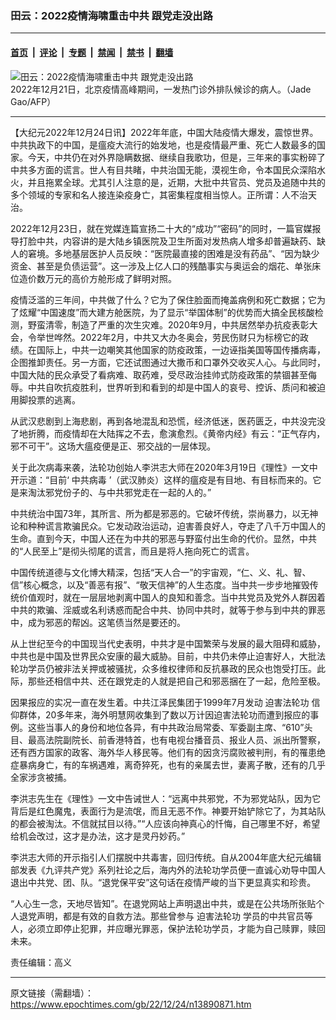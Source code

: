 ### 田云：2022疫情海啸重击中共 跟党走没出路

---

#### [首页](../../../..?n13890871) &nbsp;|&nbsp; [评论](../../../../../epoch-comment?n13890871) &nbsp;|&nbsp; [专题](../../../../../epoch-special?n13890871) &nbsp;|&nbsp; [禁闻](../../../../../epoch-news?n13890871) &nbsp;|&nbsp; [禁书](../../../../../books?n13890871) &nbsp;|&nbsp; [翻墙](https://github.com/gfw-breaker/nogfw/blob/master/README.md?n13890871)


<div><img alt="田云：2022疫情海啸重击中共 跟党走没出路" class="attachment-djy_600_400 size-djy_600_400 wp-post-image" src="https://i.epochtimes.com/assets/uploads/2022/12/id13889396-000_334X7UV-600x400.jpg"/>
<div class="caption">
 2022年12月21日，北京疫情高峰期间，一发热门诊外排队候诊的病人。（Jade Gao/AFP）
</div></div><hr/><div class="post_content" id="artbody" itemprop="articleBody">
 <!-- article content begin -->
 <p>
  【大纪元2022年12月24日讯】2022年年底，中国大陆疫情大爆发，震惊世界。中共执政下的中国，是瘟疫大流行的始发地，也是疫情最严重、死亡人数最多的国家。今天，中共仍在对外界隐瞒数据、继续自我歌功，但是，三年来的事实粉碎了中共多方面的谎言。世人有目共睹，中共治国无能，漠视生命，令本国民众深陷水火，并且拖累全球。尤其引人注意的是，近期，大批中共官员、党员及追随中共的多个领域的专家和名人接连染疫身亡，其密集程度相当惊人。正所谓：人不治天治。
 </p>
 <p>
  2022年12月23日，就在党媒连篇宣扬二十大的“成功”“密码”的同时，一篇官媒报导打脸中共，内容讲的是大陆乡镇医院及卫生所面对发热病人增多却普遍缺药、缺人的窘境。多地基层医护人员反映：“医院最直接的困难是没有药品”、“因为缺少资金、甚至是负债运营”。这一涉及上亿人口的残酷事实与奥运会的烟花、单张床位造价数万元的高价方舱形成了鲜明对照。
 </p>
 <p>
  疫情泛滥的三年间，中共做了什么？它为了保住脸面而掩盖病例和死亡数据；它为了炫耀“中国速度”而大建方舱医院，为了显示“举国体制”的优势而大搞全民核酸检测，野蛮清零，制造了严重的次生灾难。2020年9月，中共居然举办抗疫表彰大会，令举世哗然。2022年2月，中共又大办冬奥会，劳民伤财只为标榜它的政绩。在国际上，中共一边嘲笑其他国家的防疫政策，一边诬指美国等国传播病毒，企图推卸责任。另一方面，它还试图通过大撒币和口罩外交收买人心。与此同时，中国大陆的民众承受了看病难、取药难，受尽政治挂帅式防疫政策的禁锢甚至侮辱。中共自吹抗疫胜利，世界听到和看到的却是中国人的哀号、控诉、质问和被迫用脚投票的逃离。
 </p>
 <p>
  从武汉悲剧到上海悲剧，再到各地混乱和恐慌，经济低迷，医药匮乏，中共没完没了地折腾，而疫情却在大陆挥之不去，愈演愈烈。《黄帝内经》有云：“正气存内，邪不可干”。这场大瘟疫便是正、邪交战的一层体现。
 </p>
 <p>
  关于此次病毒来袭，法轮功创始人李洪志大师在2020年3月19日《理性》一文中开示道：“目前‘
  <ok href="https://www.epochtimes.com/gb/tag/%E4%B8%AD%E5%85%B1%E7%97%85%E6%AF%92.html">
   中共病毒
  </ok>
  ’（武汉肺炎）这样的瘟疫是有目地、有目标而来的。它是来淘汰邪党份子的、与中共邪党走在一起的人的。”
 </p>
 <p>
  中共统治中国73年，其所言、所为都是邪恶的。它破坏传统，崇尚暴力，以无神论和种种谎言欺骗民众。它发动政治运动，迫害善良好人，夺走了八千万中国人的生命。直到今天，中国人还在为中共的邪恶与野蛮付出生命的代价。显然，中共的“人民至上”是彻头彻尾的谎言，而且是将人拖向死亡的谎言。
 </p>
 <p>
  中国传统道德与文化博大精深，包括“天人合一”的宇宙观，“仁、义、礼、智、信”核心概念，以及“善恶有报”、“敬天信神”的人生态度。当中共一步步地摧毁传统价值观时，就在一层层地剥离中国人的良知和善念。当中共党员及党外人群因着中共的欺骗、淫威或名利诱惑而配合中共、协同中共时，就等于参与到中共的罪恶中，成为邪恶的帮凶。这笔债当然是要还的。
 </p>
 <p>
  从上世纪至今的中国现当代史表明，中共才是中国繁荣与发展的最大阻碍和威胁，中共也是中国及世界民众安康的最大威胁。目前，中共仍未停止迫害好人，大批法轮功学员仍被非法关押或被骚扰，众多维权律师和反抗暴政的民众也饱受打压。此际，那些还相信中共、还在跟党走的人就是把自己和邪恶捆在了一起，危险至极。
 </p>
 <p>
  因果报应的实况一直在发生着。中共江泽民集团于1999年7月发动
  <ok href="https://www.epochtimes.com/gb/tag/%E8%BF%AB%E5%AE%B3%E6%B3%95%E8%BD%AE%E5%8A%9F.html">
   迫害法轮功
  </ok>
  信仰群体，20多年来，海外明慧网收集到了数以万计因迫害法轮功而遭到报应的事例。这些当事人的身份和地位各异，有中共政治局常委、军委副主席、“610”头目、最高法院副院长、前香港特首，也有电视台播音员、报业人员、派出所警察，还有西方国家的政客、海外华人移民等。他们有的因贪污腐败被判刑，有的罹患绝症暴病身亡，有的车祸遇难，离奇猝死，也有的亲属去世，妻离子散，还有的几乎全家涉贪被捕。
 </p>
 <p>
  李洪志先生在《理性》一文中告诫世人：“远离中共邪党，不为邪党站队，因为它背后是红色魔鬼，表面行为是流氓，而且无恶不作。神要开始铲除它了，为其站队的都会被淘汰。不信就拭目以待。”“人应该向神真心的忏悔，自己哪里不好，希望给机会改过，这才是办法，这才是灵丹妙药。”
 </p>
 <p>
  李洪志大师的开示指引人们摆脱中共毒害，回归传统。自从2004年底大纪元编辑部发表《九评共产党》系列社论之后，海内外的法轮功学员便一直诚心劝导中国人退出中共党、团、队。“退党保平安”这句话在疫情严峻的当下更显真实和珍贵。
 </p>
 <p>
  “人心生一念，天地尽皆知”。在退党网站上声明退出中共，或是在公共场所张贴个人退党声明，都是有效的自救方法。那些曾参与
  <ok href="https://www.epochtimes.com/gb/tag/%E8%BF%AB%E5%AE%B3%E6%B3%95%E8%BD%AE%E5%8A%9F.html">
   迫害法轮功
  </ok>
  学员的中共官员等人，必须立即停止犯罪，并应曝光罪恶，保护法轮功学员，才能为自己赎罪，赎回未来。
 </p>
 <p>
  责任编辑：高义
  <strong>
  </strong>
 </p>
 <!-- article content end -->
 <div id="below_article_ad">
 </div>
</div>


---

原文链接（需翻墙）：https://www.epochtimes.com/gb/22/12/24/n13890871.htm